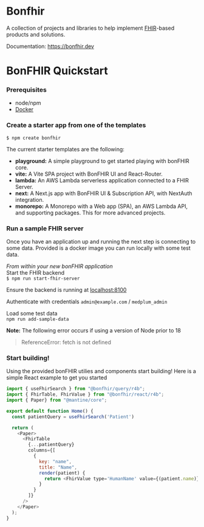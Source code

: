 # Bonfhir

A collection of projects and libraries to help implement [FHIR](https://hl7.org/fhir/)-based products and solutions.

Documentation: https://bonfhir.dev

# BonFHIR Quickstart
### Prerequisites
- node/npm
- [Docker](https://docs.docker.com/desktop/)

### Create a starter app from one of the templates   
`$ npm create bonfhir`

The current starter templates are the following:
- **playground:** A simple playground to get started playing with bonFHIR core. 
- **vite:** A Vite SPA project with BonFHIR UI and React-Router. 
- **lambda:** An AWS Lambda serverless application connected to a FHIR Server. 
- **next:** A Next.js app with BonFHIR UI & Subscription API, with NextAuth 
integration. 
- **monorepo:** A Monorepo with a Web app (SPA), an AWS Lambda API, and supporting 
packages. This for more advanced projects. 

### Run a sample FHIR server
Once you have an application up and running the next step is connecting to some data. Provided is a docker image you can run locally with some test data.


_From within your new bonFHIR application_    
Start the FHIR backend   
`$ npm run start-fhir-server`

Ensure the backend is running at [localhost:8100](http://localhost:8100)

Authenticate with credentials `admin@example.com` / `medplum_admin`

Load some test data   
`npm run add-sample-data`

**Note:** The following error occurs if using a version of Node prior to 18
>ReferenceError: fetch is not defined   

### Start building!
Using the provided bonFHIR utilies and components start building! Here is a simple React example to get you started

```javascript
import { useFhirSearch } from "@bonfhir/query/r4b";
import { FhirTable, FhirValue } from "@bonfhir/react/r4b";
import { Paper} from "@mantine/core";

export default function Home() {
  const patientQuery = useFhirSearch('Patient')

  return (
    <Paper>
      <FhirTable
        {...patientQuery}
        columns={[
          {
            key: "name",
            title: "Name",
            render(patient) {
              return <FhirValue type='HumanName' value={(patient.name)} />
            }
          }
        ]}
      />
    </Paper>
  );
}
```

